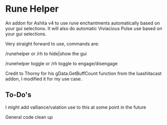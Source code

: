 # Rune Helper
An addon for Ashita v4 to use rune enchantments automatically based on your gui selections. It will also do automatic Viviacious Pulse use based on your gui selections.

Very straight forward to use, commands are:

/runehelper or /rh to hide|show the gui

/runehelper toggle or /rh toggle to engage/disengage

Credit to Thorny for his gData.GetBuffCount function from the luashitacast addon, I modified it for my use case.

## To-Do's
I might add valliance/valation use to this at some point in the future

General code clean up
